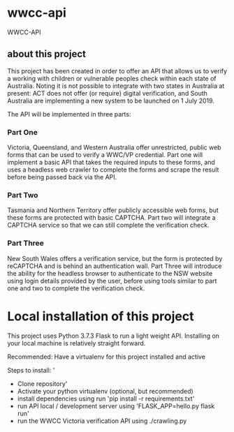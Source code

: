 # wwcc-api
WWCC-API

## about this project 

This project has been created in order to offer an API that allows us to verify a working with children or vulnerable peoples check within each state of Australia. Noting it is not possible to integrate with two states in Australia at present: ACT does not offer (or require) digital verification, and South Australia are implementing a new system to be launched on 1 July 2019.


The API will be implemented in three parts:

### Part One

Victoria, Queensland, and Western Australia offer unrestricted, public web forms that can be used to verify a WWC/VP credential. Part one will implement a basic API that takes the required inputs to these forms, and uses a headless web crawler to complete the forms and scrape the result before being passed back via the API.

### Part Two 
Tasmania and Northern Territory offer publicly accessible web forms, but these forms are protected with basic CAPTCHA. Part two will integrate a CAPTCHA service so that we can still complete the verification check.

### Part Three
New South Wales offers a verification service, but the form is protected by reCAPTCHA and is behind an authentication wall. Part Three will introduce the ability for the headless browser to authenticate to the NSW website using login details provided by the user, before using tools similar to part one and two to complete the verification check.

# Local installation of this project

This project uses Python 3.7.3 Flask to run a light weight API. 
Installing on your local machine is relatively straight forward. 

Recommended: Have a virtualenv for this project installed and active

Steps to install: '
 * Clone repository'
 * Activate your python virtualenv (optional, but recommended)
 * install dependencies using run 'pip install -r requirements.txt'
 * run API local / development server using 'FLASK_APP=hello.py flask run'
 * run the WWCC Victoria verification API using ./crawling.py

